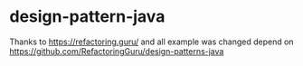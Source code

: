 # design-pattern-java
Thanks to https://refactoring.guru/ and all example was changed depend on https://github.com/RefactoringGuru/design-patterns-java
